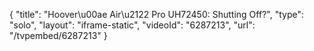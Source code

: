 {
    "title": "Hoover\u00ae Air\u2122 Pro UH72450: Shutting Off?",
    "type": "solo",
    "layout": "iframe-static",
    "videoId": "6287213",
    "url": "\/tvpembed\/6287213"
}